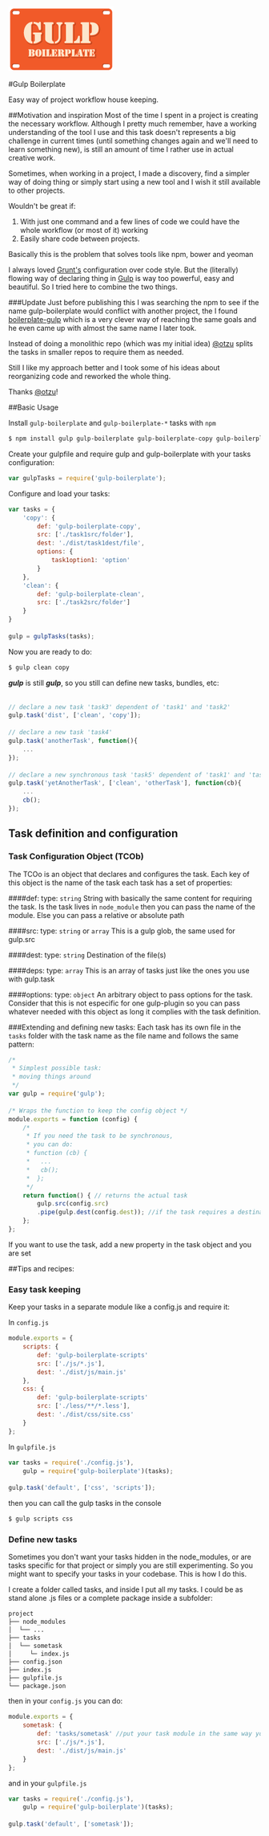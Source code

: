 ![Gulp Boilerplate][logo]

#Gulp Boilerplate

Easy way of project workflow house keeping.

##Motivation and inspiration
Most of the time I spent in a project is creating the necessary workflow. Although I pretty much remember, have a working understanding of the tool I use and this task doesn't represents a big challenge in current times (until something changes again and we'll need to learn something new), is still an amount of time I rather use in actual creative work.

Sometimes, when working in a project, I made a discovery, find a simpler way of doing thing or simply start using a new tool and I wish it still available to other projects.

Wouldn't be great if:

1. With just one command and a few lines of code we could have the whole workflow (or most of it) working
2. Easily share code between projects.

Basically this is the problem that solves tools like npm, bower and yeoman

I always loved [Grunt's](http://gruntjs.com/sample-gruntfile) configuration over code style. But the (literally) flowing way of declaring thing in [Gulp](http://gulpjs.com/) is way too powerful, easy and beautiful. So I tried here to combine the two  things.

###Update
Just before publishing this I was searching the npm to see if the name gulp-boilerplate would conflict with another project, the I found [boilerplate-gulp](https://github.com/oztu/boilerplate-gulp) which is a very clever way of reaching the same goals and he even came up with almost the same name I later took.

Instead of doing a monolithic repo (which was my initial idea) [@otzu](https://github.com/oztu) splits the tasks in smaller repos to require them as needed.

Still I like my approach better and I took some of his ideas about reorganizing code and reworked the whole thing.

Thanks [@otzu](https://github.com/oztu)!

##Basic Usage

Install `gulp-boilerplate` and `gulp-boilerplate-*` tasks with `npm`

```sh
$ npm install gulp gulp-boilerplate gulp-boilerplate-copy gulp-boilerplate-clean
```

Create your gulpfile and require gulp and gulp-boilerplate with your tasks configuration:

```javascript
var gulpTasks = require('gulp-boilerplate');
```

Configure and load your tasks:

```javascript
var tasks = {
    'copy': {
        def: 'gulp-boilerplate-copy',
        src: ['./task1src/folder'],
        dest: './dist/task1dest/file',
        options: {
            task1option1: 'option'
        }
    },
    'clean': {
        def: 'gulp-boilerplate-clean',
        src: ['./task2src/folder']
    }
}

gulp = gulpTasks(tasks);
```

Now you are ready to do:

```sh
$ gulp clean copy
```

***gulp*** is still ***gulp***, so you still can define new tasks, bundles, etc:

```javascript

// declare a new task 'task3' dependent of 'task1' and 'task2'
gulp.task('dist', ['clean', 'copy']);

// declare a new task 'task4'
gulp.task('anotherTask', function(){
    ...
});

// declare a new synchronous task 'task5' dependent of 'task1' and 'task4'
gulp.task('yetAnotherTask', ['clean', 'otherTask'], function(cb){
    ...
    cb();
});
```

## Task definition and configuration
### Task Configuration Object (TCOb)
The TCOo is an object that declares and configures the task.
Each key of this object is the name of the task
each task has a set of properties:

####def:
type: `string`
String with basically the same content for requiring the task. Is the task lives in `node_module` then you can pass the name of the module. Else you can pass a relative or absolute path

####src:
type: `string` or `array`
This is a gulp glob, the same used for gulp.src

####dest:
type: `string`
Destination of the file(s)

####deps:
type: `array`
This is an array of tasks just like the ones you use with gulp.task

####options:
type: `object`
An arbitrary object to pass options for the task. Consider that this is not especific for one gulp-plugin so you can pass whatever needed with this object as long it complies with the task definition.

###Extending and defining new tasks:
Each task has its own file in the `tasks` folder with the task name as the file name and follows the same pattern:

```javascript
/*
 * Simplest possible task:
 * moving things around
 */
var gulp = require('gulp');

/* Wraps the function to keep the config object */
module.exports = function (config) {
    /*
     * If you need the task to be synchronous,
     * you can do:
     * function (cb) {
     *   ...
     *   cb();
     *  };
     */
    return function() { // returns the actual task
        gulp.src(config.src)
        .pipe(gulp.dest(config.dest)); //if the task requires a destination
    };
};
```

If you want to use the task, add a new property in the task object and you are set

##Tips and recipes:

### Easy task keeping
Keep your tasks in a separate module like a config.js and require it:

In `config.js`

```javascript
module.exports = {
    scripts: {
        def: 'gulp-boilerplate-scripts'
        src: ['./js/*.js'],
        dest: './dist/js/main.js'
    },
    css: {
        def: 'gulp-boilerplate-scripts'
        src: ['./less/**/*.less'],
        dest: './dist/css/site.css'
    }
};
```

In `gulpfile.js`

```javascript
var tasks = require('./config.js'),
    gulp = require('gulp-boilerplate')(tasks);

gulp.task('default', ['css', 'scripts']);
```

then you can call the gulp tasks in the console

```bash
$ gulp scripts css
```

### Define new tasks
Sometimes you don't want your tasks hidden in the node_modules, or are tasks specific for that project or simply you are still experimenting. So you might want to specify your tasks in your codebase. This is how I do this.

I create a folder called tasks, and inside I put all my tasks. I could be as stand alone .js files or a complete package inside a subfolder:

```
project
├── node_modules
│  └── ...
├── tasks
│  └── sometask
│     └─ index.js
├── config.json
├── index.js
├── gulpfile.js
└── package.json
```

then in your `config.js` you can do:

```javascript
module.exports = {
    sometask: {
        def: 'tasks/sometask' //put your task module in the same way you would require it
        src: ['./js/*.js'],
        dest: './dist/js/main.js'
    }
};
```

and in your `gulpfile.js`

```javascript
var tasks = require('./config.js'),
    gulp = require('gulp-boilerplate')(tasks);

gulp.task('default', ['sometask']);
```

[logo]: https://raw.githubusercontent.com/gulp-boilerplate/gulp-boilerplate/master/logo.png "Gulp Boilerplate"
